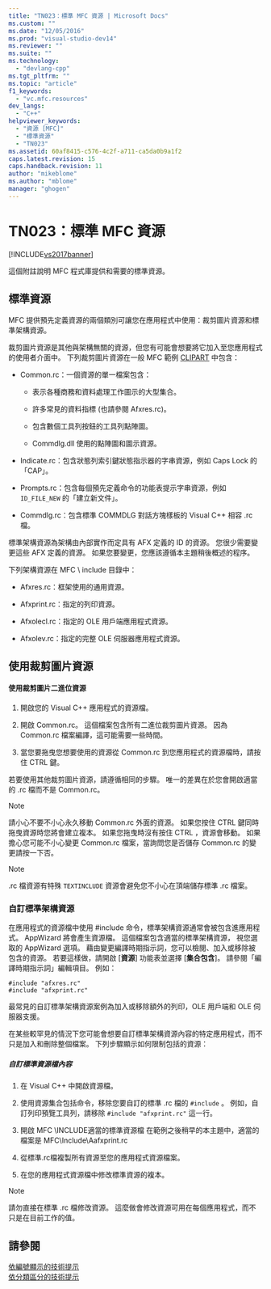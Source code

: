 ```yaml
---
title: "TN023：標準 MFC 資源 | Microsoft Docs"
ms.custom: ""
ms.date: "12/05/2016"
ms.prod: "visual-studio-dev14"
ms.reviewer: ""
ms.suite: ""
ms.technology: 
  - "devlang-cpp"
ms.tgt_pltfrm: ""
ms.topic: "article"
f1_keywords: 
  - "vc.mfc.resources"
dev_langs: 
  - "C++"
helpviewer_keywords: 
  - "資源 [MFC]"
  - "標準資源"
  - "TN023"
ms.assetid: 60af8415-c576-4c2f-a711-ca5da0b9a1f2
caps.latest.revision: 15
caps.handback.revision: 11
author: "mikeblome"
ms.author: "mblome"
manager: "ghogen"
---
```

# TN023：標準 MFC 資源
[!INCLUDE[vs2017banner](../assembler/inline/includes/vs2017banner.md)]

這個附註說明 MFC 程式庫提供和需要的標準資源。  
  
## 標準資源  
 MFC 提供預先定義資源的兩個類別可讓您在應用程式中使用：裁剪圖片資源和標準架構資源。  
  
 裁剪圖片資源是其他與架構無關的資源，但您有可能會想要將它加入至您應用程式的使用者介面中。  下列裁剪圖片資源在一般 MFC 範例 [CLIPART](../top/visual-cpp-samples.md) 中包含：  
  
-   Common.rc：一個資源的單一檔案包含：  
  
    -   表示各種商務和資料處理工作圖示的大型集合。  
  
    -   許多常見的資料指標 \(也請參閱 Afxres.rc\)。  
  
    -   包含數個工具列按鈕的工具列點陣圖。  
  
    -   Commdlg.dll 使用的點陣圖和圖示資源。  
  
-   Indicate.rc：包含狀態列索引鍵狀態指示器的字串資源，例如 Caps Lock 的「CAP」。  
  
-   Prompts.rc：包含每個預先定義命令的功能表提示字串資源，例如 `ID_FILE_NEW` 的「建立新文件」。  
  
-   Commdlg.rc：包含標準 COMMDLG 對話方塊樣板的 Visual C\+\+ 相容 .rc 檔。  
  
 標準架構資源為架構由內部實作而定具有 AFX 定義的 ID 的資源。  您很少需要變更這些 AFX 定義的資源。  如果您要變更，您應該遵循本主題稍後概述的程序。  
  
 下列架構資源在 MFC \\ include 目錄中：  
  
-   Afxres.rc：框架使用的通用資源。  
  
-   Afxprint.rc：指定的列印資源。  
  
-   Afxolecl.rc：指定的 OLE 用戶端應用程式資源。  
  
-   Afxolev.rc：指定的完整 OLE 伺服器應用程式資源。  
  
## 使用裁剪圖片資源  
  
#### 使用裁剪圖片二進位資源  
  
1.  開啟您的 Visual C\+\+ 應用程式的資源檔。  
  
2.  開啟 Common.rc。  這個檔案包含所有二進位裁剪圖片資源。  因為 Common.rc 檔案編譯，這可能需要一些時間。  
  
3.  當您要拖曳您想要使用的資源從 Common.rc 到您應用程式的資源檔時，請按住 CTRL 鍵。  
  
 若要使用其他裁剪圖片資源，請遵循相同的步驟。  唯一的差異在於您會開啟適當的 .rc 檔而不是 Common.rc。  
  
> [!NOTE]
>  請小心不要不小心永久移動 Common.rc 外面的資源。  如果您按住 CTRL 鍵同時拖曳資源時您將會建立複本。  如果您拖曳時沒有按住 CTRL ，資源會移動。  如果擔心您可能不小心變更 Common.rc 檔案，當詢問您是否儲存 Common.rc 的變更請按一下否。  
  
> [!NOTE]
>  .rc 檔資源有特殊 `TEXTINCLUDE` 資源會避免您不小心在頂端儲存標準 .rc 檔案。  
  
### 自訂標準架構資源  
 在應用程式的資源檔中使用 \#include 命令，標準架構資源通常會被包含進應用程式。  AppWizard 將會產生資源檔。  這個檔案包含適當的標準架構資源， 視您選取的 AppWizard 選項。  藉由變更編譯時期指示詞，您可以檢閱、加入或移除被包含的資源。  若要這樣做，請開啟 \[**資源**\] 功能表並選擇 \[**集合包含**\]。  請參閱「編譯時期指示詞」編輯項目。  例如：  
  
```  
#include "afxres.rc"  
#include "afxprint.rc"  
```  
  
 最常見的自訂標準架構資源案例為加入或移除額外的列印，OLE 用戶端和 OLE 伺服器支援。  
  
 在某些較罕見的情況下您可能會想要自訂標準架構資源內容的特定應用程式，而不只是加入和刪除整個檔案。  下列步驟顯示如何限制包括的資源：  
  
##### 自訂標準資源檔內容  
  
1.  在 Visual C\+\+ 中開啟資源檔。  
  
2.  使用資源集合包括命令，移除您要自訂的標準 .rc 檔的 `#include` 。  例如，自訂列印預覽工具列，請移除 `#include "afxprint.rc"` 這一行。  
  
3.  開啟 MFC \\INCLUDE適當的標準資源檔  在範例之後稍早的本主題中，適當的檔案是 MFC\\Include\\Aafxprint.rc  
  
4.  從標準.rc檔複製所有資源至您的應用程式資源檔案。  
  
5.  在您的應用程式資源檔中修改標準資源的複本。  
  
> [!NOTE]
>  請勿直接在標準 .rc 檔修改資源。  這麼做會修改資源可用在每個應用程式，而不只是在目前工作的值。  
  
## 請參閱  
 [依編號顯示的技術提示](../mfc/technical-notes-by-number.md)   
 [依分類區分的技術提示](../mfc/technical-notes-by-category.md)